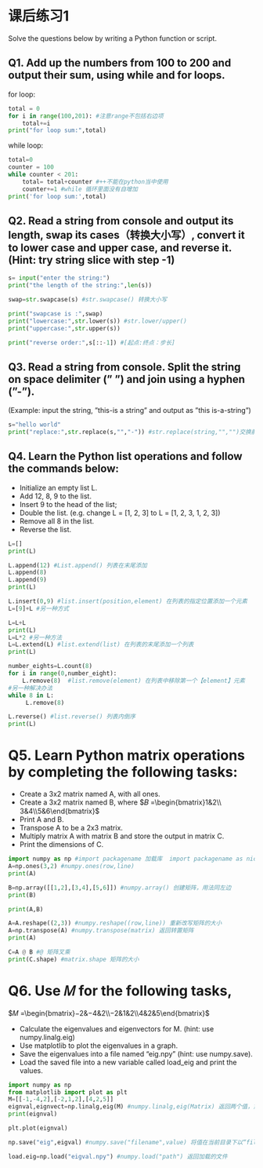 # 课后练习1
Solve the questions below by writing a Python function or script.   

## Q1. Add up the numbers from 100 to 200 and output their sum, using while and for loops.  
for loop:   
```Python
total = 0
for i in range(100,201): #注意range不包括右边项
    total+=i
print("for loop sum:",total)    
```
while loop:  
```Python
total=0
counter = 100
while counter < 201:
    total= total+counter #++不能在python当中使用
    counter+=1 #while 循环里面没有自增加
print('for loop sum:',total)
```
## Q2. Read a string from console and output its length, swap its cases（转换大小写）, convert it to lower case and upper case, and reverse it. (Hint: try string slice with step -1)   
```Python
s= input("enter the string:")
print("the length of the string:",len(s))

swap=str.swapcase(s) #str.swapcase() 转换大小写

print("swapcase is :",swap)
print("lowercase:",str.lower(s)) #str.lower/upper()
print("uppercase:",str.upper(s)) 

print("reverse order:",s[::-1]) #[起点:终点：步长]
```
## Q3. Read a string from console. Split the string on space delimiter (” ”) and join using a hyphen (”-”).
(Example: input the string, ”this-is a string” and output as ”this is-a-string”)
```Python
s="hello world"
print("replace:",str.replace(s,"","-")) #str.replace(string,"","")交换前后元素
```
## Q4. Learn the Python list operations and follow the commands below:
- Initialize an empty list L.  
- Add 12, 8, 9 to the list.  
- Insert 9 to the head of the list;  
- Double the list. (e.g. change L = [1, 2, 3] to L = [1, 2, 3, 1, 2, 3])  
- Remove all 8 in the list.  
- Reverse the list.  
```Python
L=[]
print(L)

L.append(12) #List.append() 列表在末尾添加
L.append(8)
L.append(9)
print(L)

L.insert(0,9) #list.insert(position,element) 在列表的指定位置添加一个元素
L=[9]+L #另一种方式

L=L+L
print(L)
L=L*2 #另一种方法
L=L.extend(L) #list.extend(list) 在列表的末尾添加一个列表
print(L)   

number_eights=L.count(8) 
for i in range(0,number_eight):
    L.remove(8)  #list.remove(element) 在列表中移除第一个【element】元素
#另一种解决办法
while 8 in L:
     L.remove(8)

L.reverse() #list.reverse() 列表内倒序
print(L)
```

# Q5. Learn Python matrix operations by completing the following tasks:
- Create a 3x2 matrix named A, with all ones.
- Create a 3x2 matrix named B, where $𝐵 =\begin{bmatrix}1&2\\
3&4\\5&6\end{bmatrix}$  
-  Print A and B.
-  Transpose A to be a 2x3 matrix.
-  Multiply matrix A with matrix B and store the output in matrix C.
-  Print the dimensions of C.
```Python
import numpy as np #import packagename 加载库  import packagename as nickname 加载并替换库的名字
A=np.ones(3,2) #numpy.ones(row,line)
print(A)  

B=np.array([[1,2],[3,4],[5,6]]) #numpy.array() 创建矩阵，用法同左边
print(B)

print(A,B)

A=A.reshape((2,3)) #numpy.reshape((row,line)) 重新改写矩阵的大小
A=np.transpose(A) #numpy.transpose(matrix) 返回转置矩阵
print(A)

C=A @ B #@ 矩阵叉乘
print(C.shape) #matrix.shape 矩阵的大小
```
# Q6. Use 𝑀 for the following tasks,  
$𝑀 =\begin{bmatrix}−2&−4&2\\−2&1&2\\4&2&5\end{bmatrix}$  
-  Calculate the eigenvalues and eigenvectors for M. (hint: use numpy.linalg.eig)    
-  Use matplotlib to plot the eigenvalues in a graph.    
-  Save the eigenvalues into a file named “eig.npy” (hint: use numpy.save).   
-  Load the saved file into a new variable called load_eig and print the values.   
```Python
import numpy as np
from matplotlib import plot as plt
M=[[-1,-4,2],[-2,1,2],[4,2,5]]
eignval,eignvect=np.linalg,eig(M) #numpy.linalg,eig(Matrix) 返回两个值，第一个是特征值，第二个是特征向量
print(eignval)

plt.plot(eignval)

np.save("eig",eigval) #numpy.save("filename",value) 将值在当前目录下以“filename.npy”储存

load.eig=np.load("eigval.npy") #numpy.load("path") 返回加载的文件
```
